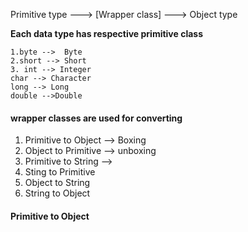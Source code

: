 
Primitive type --->  [Wrapper class] ---> Object type

**Each data type has respective primitive class** 

	1.byte -->  Byte
	2.short --> Short
	3. int --> Integer
	char --> Character
	long --> Long
	double -->Double




#### wrapper classes are used for converting


1. Primitive to Object --> Boxing
 2. Object to Primitive --> unboxing
 3. Primitive to String --> 
 4. Sting to Primitive 
 5. Object to String
 6. String to Object
 
 

#### Primitive to Object



 
 